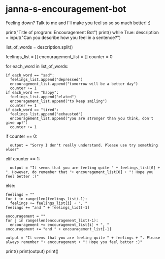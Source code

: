 # janna-s-encouragement-bot
 Feeling down? Talk to me and I'll make you feel so so so much better! :)
 
 print("Title of program: Encouragement Bot")
print()
while True:
  description = input("Can you describe how you feel in a sentence?")

  list_of_words = description.split()

  feelings_list = []
  encouragement_list = []
  counter = 0
  
  for each_word in list_of_words:
    
    if each_word == "sad":
      feelings_list.append("depressed")
      encouragement_list.append("tomorrow will be a better day")
      counter += 1
    if each_word == "happy":
      feelings_list.append("elated")
      encouragement_list.append("to keep smiling")
      counter += 1
    if each_word == "tired":
      feelings_list.append("exhausted")
      encouragement_list.append("you are stronger than you think, don't give up!")
      counter += 1

  if counter == 0:
    
      output = "Sorry I don't really understand. Please use try something else?"

  elif counter == 1:
    
      output = "It seems that you are feeling quite " + feelings_list[0] + ". However, do remember that "+ encouragement_list[0] + "! Hope you feel better :)"  

  else:

    feelings = ""    
    for i in range(len(feelings_list)-1):
      feelings += feelings_list[i] + ", "
    feelings += "and " + feelings_list[-1]
    
    encouragement = ""    
    for j in range(len(encouragement_list)-1):
      encouragement += encouragement_list[i] + ", "
    encouragement += "and " + encouragement_list[-1]

    output = "It seems that you are feeling quite " + feelings + ". Please always remember "+ encouragement + "! Hope you feel better :)"

  print()
  print(output)
  print()


